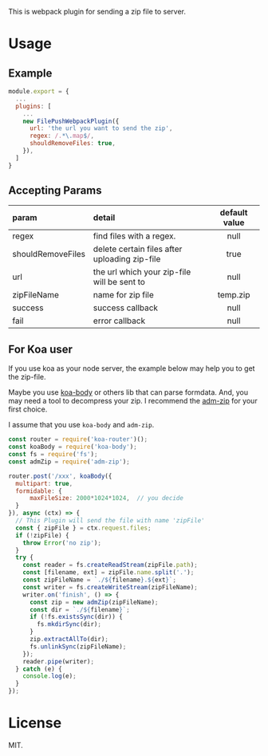 This is webpack plugin for sending a zip file to server.

# Usage
## Example
```javascript
module.export = {
  ...
  plugins: [
    ...
    new FilePushWebpackPlugin({
      url: 'the url you want to send the zip',
      regex: /.*\.map$/,
      shouldRemoveFiles: true,
    }),
  ]
}
```
## Accepting Params
| param | detail | default value |
| :------------ | :------------- | :-------------: |
| regex | find files with a regex. | null |
| shouldRemoveFiles | delete certain files after uploading zip-file | true |
| url | the url which your zip-file will be sent to | null |
| zipFileName | name for zip file | temp.zip |
| success | success callback | null |
| fail | error callback | null |

## For Koa user
If you use koa as your node server, the example below may help you to get the zip-file.

Maybe you use [koa-body](https://github.com/dlau/koa-body) or others lib that can parse formdata.
And, you may need a tool to decompress your zip. I recommend the [adm-zip](https://github.com/cthackers/adm-zip) for your first choice.

I assume that you use `koa-body` and `adm-zip`.
```javascript
const router = require('koa-router')();
const koaBody = require('koa-body');
const fs = require('fs');
const admZip = require('adm-zip');

router.post('/xxx', koaBody({
  multipart: true,
  formidable: {
      maxFileSize: 2000*1024*1024,	// you decide
  }
}), async (ctx) => {
  // This Plugin will send the file with name 'zipFile'
  const { zipFile } = ctx.request.files;
  if (!zipFile) {
    throw Error('no zip');
  }
  try {
    const reader = fs.createReadStream(zipFile.path);
    const [filename, ext] = zipFile.name.split('.');
    const zipFileName = `./${filename}.${ext}`;
    const writer = fs.createWriteStream(zipFileName);
    writer.on('finish', () => {
      const zip = new admZip(zipFileName);
      const dir = `./${filename}`;
      if (!fs.existsSync(dir)) {
        fs.mkdirSync(dir);
      }
      zip.extractAllTo(dir);
      fs.unlinkSync(zipFileName);
    });
    reader.pipe(writer);
  } catch (e) {
    console.log(e);
  }
});
```
# License
MIT.